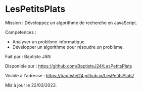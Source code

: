 # LesPetitsPlats

Mission : Développez un algorithme de recherche en JavaScript.

Compétences :
- Analyser un problème informatique.
- Développer un algorithme pour résoudre un problème.

Fait par : Baptiste JAN

Disponible sur : https://github.com/BaptisteJ24/LesPetitsPlats

Visible à l'adresse : https://baptistej24.github.io/LesPetitsPlats/

Mis à jour le 22/03/2023.
